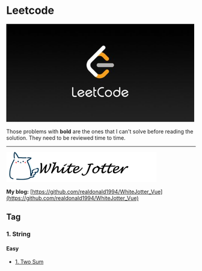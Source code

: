 # Leetcode 

![](https://raw.githubusercontent.com/realdonald1994/blog-resources/master/img/leetcode.jpeg)


Those problems with **bold** are the ones that I can't solve before reading the solution. They need to be
reviewed time to time.

---

![wjlogo.png](https://raw.githubusercontent.com/realdonald1994/blog-resources/master/img/blog.png)

**My blog:** [https://github.com/realdonald1994/WhiteJotter_Vue](https://github.com/realdonald1994/WhiteJotter_Vue)
## Tag
 ### 1. String
#### Easy
- [1. Two Sum](./docs/notes/easy/1_Two_Sum.md)


